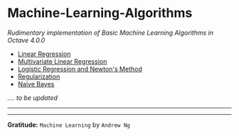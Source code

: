 # Machine-Learning-Algorithms

*Rudimentary implementation of Basic Machine Learning Algorithms in Octave 4.0.0*

- [Linear Regression](https://github.com/jig08/Machine-Learning-Algorithms/tree/master/Linear-Regression)
- [Multivariate Linear Regression](https://github.com/jig08/Machine-Learning-Algorithms/tree/master/Multivariate-Linear-Regression)
- [Logistic Regression and Newton's Method](https://github.com/jig08/Machine-Learning-Algorithms/tree/master/Logistic-Regression-and-Newtons-Method)
- [Regularization](https://github.com/jig08/Machine-Learning-Algorithms/tree/master/Regularization)
- [Naive Bayes](https://github.com/jig08/Machine-Learning-Algorithms/tree/master/Naive_Bayes)

        
*.... to be updated*

***
***
**Gratitude:** `Machine Learning` by `Andrew Ng`
